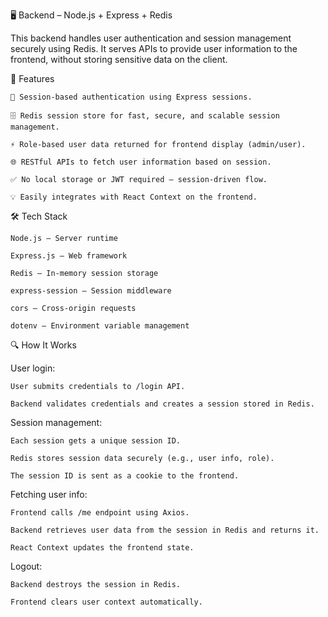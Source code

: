 🖥️ Backend – Node.js + Express + Redis

This backend handles user authentication and session management securely using Redis. It serves APIs to provide user information to the frontend, without storing sensitive data on the client.

🌟 Features
    
    🔐 Session-based authentication using Express sessions.
    
    🗄️ Redis session store for fast, secure, and scalable session management.
    
    ⚡ Role-based user data returned for frontend display (admin/user).
    
    🌐 RESTful APIs to fetch user information based on session.
    
    ✅ No local storage or JWT required — session-driven flow.
    
    💡 Easily integrates with React Context on the frontend.

🛠 Tech Stack

    Node.js – Server runtime
    
    Express.js – Web framework
    
    Redis – In-memory session storage
    
    express-session – Session middleware
    
    cors – Cross-origin requests
    
    dotenv – Environment variable management

🔍 How It Works

  User login:
  
    User submits credentials to /login API.
    
    Backend validates credentials and creates a session stored in Redis.
  
  Session management:
  
    Each session gets a unique session ID.
    
    Redis stores session data securely (e.g., user info, role).
    
    The session ID is sent as a cookie to the frontend.
  
  Fetching user info:
  
    Frontend calls /me endpoint using Axios.
    
    Backend retrieves user data from the session in Redis and returns it.
    
    React Context updates the frontend state.
    
  Logout:
  
    Backend destroys the session in Redis.
    
    Frontend clears user context automatically.
